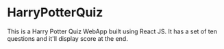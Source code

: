 # HarryPotterQuiz
This is a Harry Potter Quiz WebApp built using React JS. It has a set of ten questions and it'll display score at the end. 

